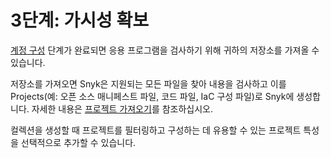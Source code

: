 # 3단계: 가시성 확보

[계정 구성](../phase-2-configure-your-organization/) 단계가 완료되면 응용 프로그램을 검사하기 위해 귀하의 저장소를 가져올 수 있습니다.

저장소를 가져오면 Snyk은 지원되는 모든 파일을 찾아 내용을 검사하고 이를 Projects(예: 오픈 소스 매니페스트 파일, 코드 파일, IaC 구성 파일)로 Snyk에 생성합니다. 자세한 내용은 [프로젝트 가져오기](import-projects.md)를 참조하십시오.

컬렉션을 생성할 때 프로젝트를 필터링하고 구성하는 데 유용할 수 있는 프로젝트 특성을 선택적으로 추가할 수 있습니다.
